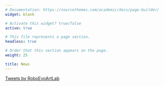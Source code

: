 ```yaml
---
# Documentation: https://sourcethemes.com/academic/docs/page-builder/
widget: blank

# Activate this widget? true/false
active: true

# This file represents a page section.
headless: true

# Order that this section appears on the page.
weight: 25

title: News
---
```


<a class="twitter-timeline" data-height="550" data-dnt="true" href="https://twitter.com/RoboEvoArtLab?ref_src=twsrc%5Etfw">Tweets by RoboEvoArtLab</a> <script async src="https://platform.twitter.com/widgets.js" charset="utf-8"></script>
